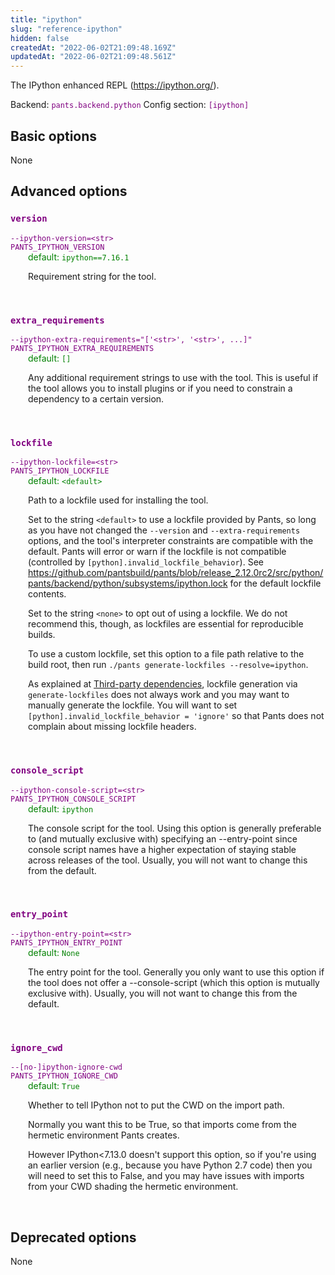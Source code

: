 ```yaml
---
title: "ipython"
slug: "reference-ipython"
hidden: false
createdAt: "2022-06-02T21:09:48.169Z"
updatedAt: "2022-06-02T21:09:48.561Z"
---
```

The IPython enhanced REPL (https://ipython.org/).

Backend: <span style="color: purple"><code>pants.backend.python</code></span>
Config section: <span style="color: purple"><code>[ipython]</code></span>

## Basic options

None

## Advanced options

<div style="color: purple">
  <h3><code>version</code></h3>
  <code>--ipython-version=&lt;str&gt;</code><br>
  <code>PANTS_IPYTHON_VERSION</code><br>
</div>
<div style="padding-left: 2em;">
<span style="color: green">default: <code>ipython==7.16.1</code></span>

<br>

Requirement string for the tool.
</div>
<br>

<div style="color: purple">
  <h3><code>extra_requirements</code></h3>
  <code>--ipython-extra-requirements=&quot;['&lt;str&gt;', '&lt;str&gt;', ...]&quot;</code><br>
  <code>PANTS_IPYTHON_EXTRA_REQUIREMENTS</code><br>
</div>
<div style="padding-left: 2em;">
<span style="color: green">default: <code>[]</code></span>

<br>

Any additional requirement strings to use with the tool. This is useful if the tool allows you to install plugins or if you need to constrain a dependency to a certain version.
</div>
<br>

<div style="color: purple">
  <h3><code>lockfile</code></h3>
  <code>--ipython-lockfile=&lt;str&gt;</code><br>
  <code>PANTS_IPYTHON_LOCKFILE</code><br>
</div>
<div style="padding-left: 2em;">
<span style="color: green">default: <code>&lt;default&gt;</code></span>

<br>

Path to a lockfile used for installing the tool.

Set to the string `<default>` to use a lockfile provided by Pants, so long as you have not changed the `--version` and `--extra-requirements` options, and the tool's interpreter constraints are compatible with the default. Pants will error or warn if the lockfile is not compatible (controlled by `[python].invalid_lockfile_behavior`). See https://github.com/pantsbuild/pants/blob/release_2.12.0rc2/src/python/pants/backend/python/subsystems/ipython.lock for the default lockfile contents.

Set to the string `<none>` to opt out of using a lockfile. We do not recommend this, though, as lockfiles are essential for reproducible builds.

To use a custom lockfile, set this option to a file path relative to the build root, then run `./pants generate-lockfiles --resolve=ipython`.

As explained at [Third-party dependencies](doc:python-third-party-dependencies), lockfile generation via `generate-lockfiles` does not always work and you may want to manually generate the lockfile. You will want to set `[python].invalid_lockfile_behavior = 'ignore'` so that Pants does not complain about missing lockfile headers.
</div>
<br>

<div style="color: purple">
  <h3><code>console_script</code></h3>
  <code>--ipython-console-script=&lt;str&gt;</code><br>
  <code>PANTS_IPYTHON_CONSOLE_SCRIPT</code><br>
</div>
<div style="padding-left: 2em;">
<span style="color: green">default: <code>ipython</code></span>

<br>

The console script for the tool. Using this option is generally preferable to (and mutually exclusive with) specifying an --entry-point since console script names have a higher expectation of staying stable across releases of the tool. Usually, you will not want to change this from the default.
</div>
<br>

<div style="color: purple">
  <h3><code>entry_point</code></h3>
  <code>--ipython-entry-point=&lt;str&gt;</code><br>
  <code>PANTS_IPYTHON_ENTRY_POINT</code><br>
</div>
<div style="padding-left: 2em;">
<span style="color: green">default: <code>None</code></span>

<br>

The entry point for the tool. Generally you only want to use this option if the tool does not offer a --console-script (which this option is mutually exclusive with). Usually, you will not want to change this from the default.
</div>
<br>

<div style="color: purple">
  <h3><code>ignore_cwd</code></h3>
  <code>--[no-]ipython-ignore-cwd</code><br>
  <code>PANTS_IPYTHON_IGNORE_CWD</code><br>
</div>
<div style="padding-left: 2em;">
<span style="color: green">default: <code>True</code></span>

<br>

Whether to tell IPython not to put the CWD on the import path.

Normally you want this to be True, so that imports come from the hermetic environment Pants creates.

However IPython<7.13.0 doesn't support this option, so if you're using an earlier version (e.g., because you have Python 2.7 code) then you will need to set this to False, and you may have issues with imports from your CWD shading the hermetic environment.
</div>
<br>


## Deprecated options

None
